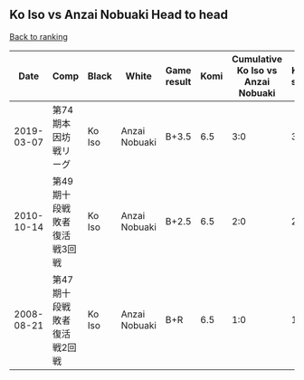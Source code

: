 ## Ko Iso vs Anzai Nobuaki Head to head

[Back to ranking](../../index.md)




| **Date** | **Comp** | **Black** | **White** | **Game result** | **Komi** | **Cumulative Ko Iso vs Anzai Nobuaki** | **Ko Iso streak** | **Anzai Nobuaki streak** | 
| --- | --- | --- | --- | --- | --- | --- | --- | --- |
| 2019-03-07 | 第74期本因坊戦リーグ | Ko Iso | Anzai Nobuaki | B+3.5 | 6.5 | 3:0 | 3 | 0 | 
| 2010-10-14 | 第49期十段戦敗者復活戦3回戦 | Ko Iso | Anzai Nobuaki | B+2.5 | 6.5 | 2:0 | 2 | 0 | 
| 2008-08-21 | 第47期十段戦敗者復活戦2回戦 | Ko Iso | Anzai Nobuaki | B+R | 6.5 | 1:0 | 1 | 0 |




